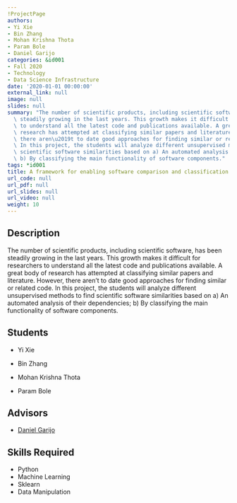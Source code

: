 ```yaml
---
!ProjectPage
authors:
- Yi Xie
- Bin Zhang
- Mohan Krishna Thota
- Param Bole
- Daniel Garijo
categories: &id001
- Fall 2020
- Technology
- Data Science Infrastructure
date: '2020-01-01 00:00:00'
external_link: null
image: null
slides: null
summary: "The number of scientific products, including scientific software, has been\
  \ steadily growing in the last years. This growth makes it difficult for researchers\
  \ to understand all the latest code and publications available. A great body of\
  \ research has attempted at classifying similar papers and literature. However,\
  \ there aren\u2019t to date good approaches for finding similar or related code.\
  \ In this project, the students will analyze different unsupervised methods to find\
  \ scientific software similarities based on a) An automated analysis of their dependencies;\
  \ b) By classifying the main functionality of software components."
tags: *id001
title: A framework for enabling software comparison and classification
url_code: null
url_pdf: null
url_slides: null
url_video: null
weight: 10
---
```

## Description

The number of scientific products, including scientific software, has been steadily growing in the last years. This growth makes it difficult for researchers to understand all the latest code and publications available. A great body of research has attempted at classifying similar papers and literature. However, there aren’t to date good approaches for finding similar or related code. In this project, the students will analyze different unsupervised methods to find scientific software similarities based on a) An automated analysis of their dependencies; b) By classifying the main functionality of software components.





## Students

* Yi Xie

* Bin Zhang

* Mohan Krishna Thota

* Param Bole

## Advisors

* [Daniel Garijo](../../../author/daniel-garijo)

## Skills Required


* Python
* Machine Learning
* Sklearn
* Data Manipulation